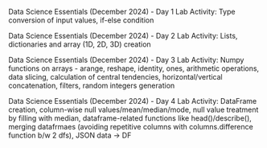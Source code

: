 Data Science Essentials (December 2024) - Day 1 Lab Activity: Type conversion of input values, if-else condition

Data Science Essentials (December 2024) - Day 2 Lab Activity: Lists, dictionaries and array (1D, 2D, 3D) creation

Data Science Essentials (December 2024) - Day 3 Lab Activity: Numpy functions on arrays - arange, reshape, identity, ones, arithmetic operations, data slicing, calculation of central tendencies, horizontal/vertical concatenation, filters, random integers generation

Data Science Essentials (December 2024) - Day 4 Lab Activity: DataFrame creation, column-wise null values/mean/median/mode, null value treatment by filling with median, dataframe-related functions like head()/describe(), merging datafrmaes (avoiding repetitive columns with columns.difference function b/w 2 dfs), JSON data -> DF

